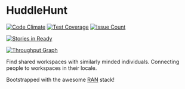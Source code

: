 # HuddleHunt

[![Code Climate](https://codeclimate.com/github/codeclimate/codeclimate/badges/gpa.svg)](https://codeclimate.com/github/codeclimate/codeclimate) [![Test Coverage](https://codeclimate.com/github/codeclimate/codeclimate/badges/coverage.svg)](https://codeclimate.com/github/codeclimate/codeclimate/coverage) [![Issue Count](https://codeclimate.com/github/codeclimate/codeclimate/badges/issue_count.svg)](https://codeclimate.com/github/codeclimate/codeclimate)

[![Stories in Ready](https://badge.waffle.io/chungu-voyage-bears-team-16/huddlehunt.svg?label=ready&title=Ready)](http://waffle.io/chungu-voyage-bears-team-16/huddlehunt)

[![Throughput Graph](https://graphs.waffle.io/chungu-voyage-bears-team-16/huddlehunt/throughput.svg)](https://waffle.io/chungu-voyage-bears-team-16/huddlehunt/metrics/throughput)

Find shared workspaces with similarly minded individuals. Connecting people to workspaces in their locale.

Bootstrapped with the awesome [RAN][ran] stack!

<!-- links  -->
[ran]: https://github.com/Sly777/ran
